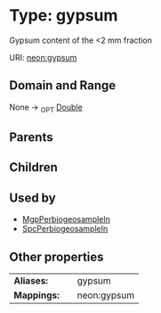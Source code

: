 
# Type: gypsum


Gypsum content of the <2 mm fraction

URI: [neon:gypsum](https://data.neonscience.org/gypsum)


## Domain and Range

None ->  <sub>OPT</sub> [Double](types/Double.md)

## Parents


## Children


## Used by

 * [MgpPerbiogeosampleIn](MgpPerbiogeosampleIn.md)
 * [SpcPerbiogeosampleIn](SpcPerbiogeosampleIn.md)

## Other properties

|  |  |  |
| --- | --- | --- |
| **Aliases:** | | gypsum |
| **Mappings:** | | neon:gypsum |

